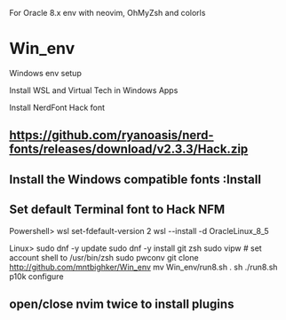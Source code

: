 For Oracle 8.x env with neovim, OhMyZsh and colorls

# Win_env
Windows env setup

Install WSL and Virtual Tech in Windows Apps

Install NerdFont Hack font
## https://github.com/ryanoasis/nerd-fonts/releases/download/v2.3.3/Hack.zip
## Install the Windows compatible fonts <right-click>:Install
## Set default Terminal font to Hack NFM

Powershell>
wsl set-fdefault-version 2
wsl --install -d OracleLinux_8_5

Linux>
sudo dnf -y update
sudo dnf -y install git zsh
sudo vipw # set account shell to /usr/bin/zsh
sudo pwconv
git clone http://github.com/mntbighker/Win_env
mv Win_env/run8.sh .
sh ./run8.sh
p10k configure

## open/close nvim twice to install plugins
